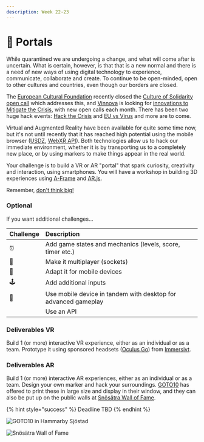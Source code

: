 ```yaml
---
description: Week 22-23
---
```


# 🥇 Portals

While quarantined we are undergoing a change, and what will come after is uncertain. What is certain, however, is that that is a new normal and there is a need of new ways of using digital technology to experience, communicate, collaborate and create. To continue to be open-minded, open to other cultures and countries, even though our borders are closed.

The [European Cultural Foundation](https://www.culturalfoundation.eu/) recently closed the [Culture of Solidarity open call](https://www.culturalfoundation.eu/culture-of-solidarity) which addresses this, and [Vinnova](https://www.vinnova.se/) is looking for [innovations to Mitigate the Crisis](https://www.vinnova.se/e/innovationer-i-krisens-spar/2020), with new open calls each month. There has been two huge hack events: [Hack the Crisis](https://www.hackthecrisis.se/) and [EU vs Virus](https://euvsvirus.org/) and more are to come.

Virtual and Augmented Reality have been available for quite some time now, but it's not until recently that it has reached high potential using the mobile browser \([USDZ](https://developer.apple.com/augmented-reality/quick-look/), [WebXR API](https://immersive-web.github.io/webxr/)\). Both technologies allow us to hack our immediate environment, whether it is by transporting us to a completely new place, or by using markers to make things appear in the real world.

Your challenge is to build a VR or AR "portal" that spark curiosity, creativity and interaction, using smartphones. You will have a workshop in building 3D experiences using [A-Frame](https://www.exploring.technology/learn/aframe) and [AR.js](https://www.exploring.technology/learn/aframe/ar).

Remember, [don't think big!](https://blog.prototypr.io/dont-think-big-5ca8e7dd8b3d#.fcx0aw7el)

### Optional

If  you want additional challenges…

| Challenge | Description |
| :--- | :--- |
| ⏰ | Add game states and mechanics \(levels, score, timer etc.\) |
| 🤼 | Make it multiplayer \(sockets\) |
| 📱 | Adapt it for mobile devices |
| 🕹️ | Add additional inputs |
| 📱 | Use mobile device in tandem with desktop for advanced gameplay |
|  | Use an API |

### Deliverables VR

Build 1 \(or more\) interactive VR experience, either as an individual or as a team. Prototype it using sponsored headsets \([Oculus Go](https://www.oculus.com/go)\) from [Immersivt](https://www.immersivt.se/).

### Deliverables AR

Build 1 \(or more\) interactive AR experiences, either as an individual or as a team. Design your own marker and hack your surroundings. [GOTO10](https://www.goto10.se/) has offered to print these in large size and display in their window, and they can also be put up on the public walls at [Snösätra Wall of Fame](https://www.visitstockholm.com/sv/se--gora/sevardheter/snosatra-graffiti-wall-of-fame/).

{% hint style="success" %}
Deadline TBD
{% endhint %}

![GOTO10 in Hammarby Sj&#xF6;stad](https://tengbom.se/app/uploads/2019/01/iis_312-2560x1440.jpg)

![Sn&#xF6;s&#xE4;tra Wall of Fame](../.gitbook/assets/snosatra.png)

